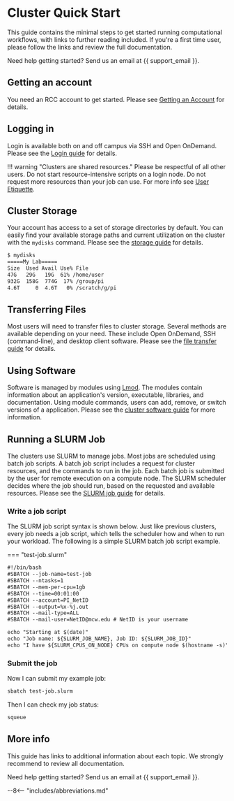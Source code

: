 # Cluster Quick Start

This guide contains the minimal steps to get started running computational workflows, with links to further reading included. If you're a first time user, please follow the links and review the full documentation.

Need help getting started? Send us an email at {{ support_email }}.

## Getting an account

You need an RCC account to get started. Please see [Getting an Account](accounts.md) for details.

## Logging in

Login is available both on and off campus via SSH and Open OnDemand. Please see the [Login guide](access/login.md) for details.

!!! warning "Clusters are shared resources."
    Please be respectful of all other users. Do not start resource-intensive scripts on a login node. Do not request more resources than your job can use. For more info see [User Etiquette](etiquette.md).

## Cluster Storage

Your account has access to a set of storage directories by default. You can easily find your available storage paths and current utilization on the cluster with the `mydisks` command. Please see the [storage guide](../storage/rcc-storage.md) for details.

```txt
$ mydisks
=====My Lab=====
Size  Used Avail Use% File
47G   29G   19G  61% /home/user
932G  158G  774G  17% /group/pi
4.6T     0  4.6T   0% /scratch/g/pi
```

## Transferring Files

Most users will need to transfer files to cluster storage. Several methods are available depending on your need. These include Open OnDemand, SSH (command-line), and desktop client software. Please see the [file transfer guide](../storage/file-transfer.md) for details.

## Using Software

Software is managed by modules using [Lmod](https://lmod.readthedocs.io/en/latest/). The modules contain information about an application's version, executable, libraries, and documentation. Using module commands, users can add, remove, or switch versions of a application. Please see the [cluster software guide](../software/modules.md) for more information.

## Running a SLURM Job

The clusters use SLURM to manage jobs. Most jobs are scheduled using batch job scripts. A batch job script includes a request for cluster resources, and the commands to run in the job. Each batch job is submitted by the user for remote execution on a compute node. The SLURM scheduler decides where the job should run, based on the requested and available resources. Please see the [SLURM job guide](jobs/running-jobs.md) for details.

### Write a job script

The SLURM job script syntax is shown below. Just like previous clusters, every job needs a job script, which tells the scheduler how and when to run your workload. The following is a simple SLURM batch job script example.

=== "test-job.slurm"

```txt
#!/bin/bash
#SBATCH --job-name=test-job
#SBATCH --ntasks=1
#SBATCH --mem-per-cpu=1gb
#SBATCH --time=00:01:00
#SBATCH --account=PI_NetID
#SBATCH --output=%x-%j.out
#SBATCH --mail-type=ALL
#SBATCH --mail-user=NetID@mcw.edu # NetID is your username

echo "Starting at $(date)"
echo "Job name: ${SLURM_JOB_NAME}, Job ID: ${SLURM_JOB_ID}"
echo "I have ${SLURM_CPUS_ON_NODE} CPUs on compute node $(hostname -s)"
```

### Submit the job

Now I can submit my example job:

```bash
sbatch test-job.slurm
```

Then I can check my job status:

```bash
squeue
```

## More info

This guide has links to additional information about each topic. We strongly recommend to review all documentation.

Need help getting started? Send us an email at {{ support_email }}.

--8<-- "includes/abbreviations.md"
